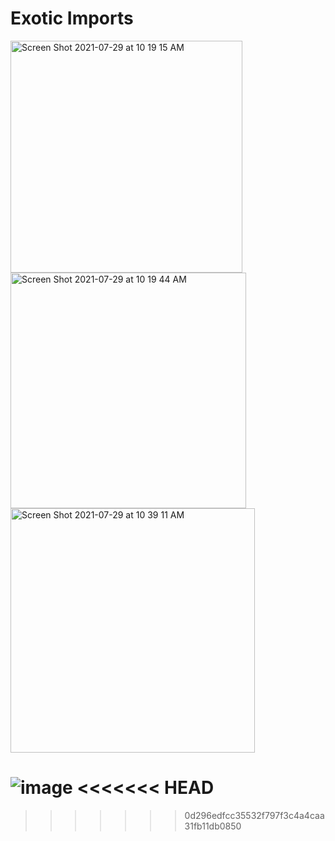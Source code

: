 # Exotic Imports

<img width="371" alt="Screen Shot 2021-07-29 at 10 19 15 AM" src="https://user-images.githubusercontent.com/75144406/127509445-5b75bdf6-6c2a-4b0b-bf92-7689b0529e1a.png">

<img width="377" alt="Screen Shot 2021-07-29 at 10 19 44 AM" src="https://user-images.githubusercontent.com/75144406/127510528-db321056-3e6c-4a2d-8ed2-517b57a38e30.png">

<img width="391" alt="Screen Shot 2021-07-29 at 10 39 11 AM" src="https://user-images.githubusercontent.com/75144406/127511980-7999313b-20fe-41c6-bf93-69eb607c212c.png">

![image](https://user-images.githubusercontent.com/75144406/129483373-e6310f6c-eb5f-42b3-a26a-281a1cc3a7c2.png)
<<<<<<< HEAD
=======

>>>>>>> 0d296edfcc35532f797f3c4a4caa31fb11db0850
